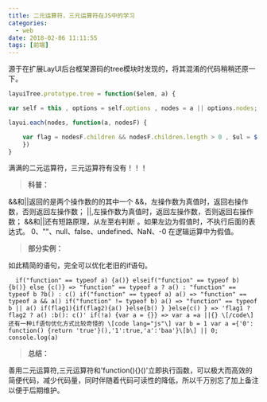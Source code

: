 ```yaml
---
title: 二元运算符，三元运算符在JS中的学习
categories:
  - web
date: 2018-02-06 11:11:55
tags: [前端]
---
```


源于在扩展LayUI后台框架源码的tree模块时发现的，将其混淆的代码稍稍还原一下。



```javascript
layuiTree.prototype.tree = function($elem, a) { 

var self = this , options = self.options , nodes = a || options.nodes; 

layui.each(nodes, function(a, nodesF) { 

    var flag = nodesF.children && nodesF.children.length > 0 , $ul = $('<ul class="' + (nodesF.spread ? "layui-show" : "") + '"></ul>') , $li = $(\["<li " + (nodesF.spread ? 'data-spread="' + nodesF.spread + '"' : "") + " " + (nodesF.type ? 'data-type="' + nodesF.type + '"' : "") + ">", function() { return flag ? '<i class="layui-icon layui-tree-spread">' + (nodesF.spread ? icon.arrow\[1\] : icon.arrow\[0\]) + "</i>" : "" }(), function() { return options.check ? '<i class="layui-icon layui-tree-check">' + ("checkbox" === options.check ? icon.checkbox\[0\] : "radio" === r.check ? t.radio\[0\] : "") + "</i>" : "" }(), function() { return '<a href="' + (nodesF.href || "javascript:;") + '" ' + (options.target && nodesF.href ? 'target="' + options.target + '"' : "") + ">" + ('<i class="layui-icon layui-tree-' + (flag ? "branch" : "leaf") + '">' + (flag ? nodesF.spread ? icon.branch\[1\] : icon.branch\[0\] : icon.leaf) + "</i>") + ("<cite>" + (nodesF.name || "未命名") + "</cite></a>") }(), "</li>"\].join("")); flag && ($li.append($ul), self.tree($ul, nodesF.children)), $elem.append($li), "function" == typeof options.click && self.click($li, nodesF), self.spread($li, nodesF) ,options.drag && self.drag($li, nodesF) 
    }) 
}
```

满满的二元运算符，三元运算符有没有！！！

> **科普：**

&&和||返回的是两个操作数的的其中一个 &&，左操作数为真值时，返回右操作数，否则返回左操作数； ||,左操作数为真值时，返回左操作数，否则返回右操作数； &&和||还有短路原理，从左至右判断 。如果左边为假值时，不执行后面的表达式。 0、""、null、false、undefined、NaN、-0 在逻辑运算中为假值。

> **部分实例：**

如此精简的语句，完全可以优化老旧的if语句。

```
  if("function" == typeof a) {a()} elseif("function" == typeof b) {b()} else {c()} => "function" == typeof a ? a() : "function" == typeof b ?b() : c() if("function" == typeof a) a() => "function" == typeof a && a() if("function" != typeof b) a() => "function" == typeof b || a() if(flag1){if(flag2){a() }else{b() } }else{c() } => 'flag1 ? flag2 ? a() :b(): c()' if(!a) {var a = {}} => var a =a ||{} \[/code\] 还有一种if语句优化方式比较奇怪的 \[code lang="js"\] var b = 1 var a ={'0': function() {return 'true'}(),'1':true,'a':'baa'}\[b\] || 0; console.log(a)
```



> **总结：**

善用二元运算符,三元运算符和'function(){}()'立即执行函数，可以极大而高效的简便代码，减少代码量，同时伴随着代码可读性的降低，所以千万别忘了加上备注以便于后期维护。